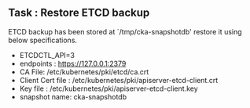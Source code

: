 

## Task : Restore ETCD backup

ETCD backup has been stored at `/tmp/cka-snapshotdb' restore it using below specifications.

* ETCDCTL_API=3
* endpoints : https://127.0.0.1:2379
* CA File: /etc/kubernetes/pki/etcd/ca.crt
* Client Cert file : /etc/kubernetes/pki/apiserver-etcd-client.crt
* Key file : /etc/kubernetes/pki/apiserver-etcd-client.key
* snapshot name: cka-snapshotdb
